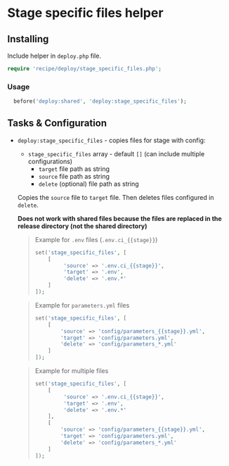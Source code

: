 # Stage specific files helper

## Installing

Include helper in `deploy.php` file.

```php
require 'recipe/deploy/stage_specific_files.php';
```

### Usage

```php
  before('deploy:shared', 'deploy:stage_specific_files');
```


## Tasks & Configuration

* `deploy:stage_specific_files` - copies files for stage with config:

    * `stage_specific_files` array - default `[]` (can include multiple configurations)
        * `target` file path as string
        * `source` file path as string
        * `delete` (optional) file path as string

   Copies the `source` file to `target` file. Then deletes files configured in `delete`.

   __Does not work with shared files because the files are replaced in the release directory (not the shared directory)__

  > Example for `.env` files (`.env.ci_{{stage}}`)
  > ```php
  > set('stage_specific_files', [
  >     [
  >          'source' => '.env.ci_{{stage}}',
  >          'target' => '.env',
  >          'delete' => '.env.*'
  >     ]
  > ]);
  > ```

  > Example for `parameters.yml` files
  > ```php
  > set('stage_specific_files', [
  >     [
  >         'source' => 'config/parameters_{{stage}}.yml',
  >         'target' => 'config/parameters.yml',
  >         'delete' => 'config/parameters_*.yml'
  >     ]
  > ]);
  > ```

  > Example for multiple files
  > ```php
  > set('stage_specific_files', [
  >     [
  >          'source' => '.env.ci_{{stage}}',
  >          'target' => '.env',
  >          'delete' => '.env.*'
  >     ],
  >     [
  >         'source' => 'config/parameters_{{stage}}.yml',
  >         'target' => 'config/parameters.yml',
  >         'delete' => 'config/parameters_*.yml'
  >     ]
  > ]);
  > ```
